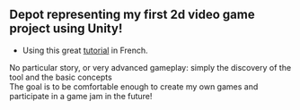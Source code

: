 ## Depot representing my first 2d video game project using Unity!

  - Using this great [tutorial](https://github.com/TUTOUNITYFR/creer-un-jeu-en-2d-facilement-unity.git) in French.  

No particular story, or very advanced gameplay: simply the discovery of the tool and the basic concepts  
The goal is to be comfortable enough to create my own games and participate in a game jam in the future!
